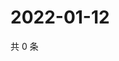 # 2022-01-12

共 0 条

<!-- BEGIN WEIBO -->
<!-- 最后更新时间 Wed Jan 12 2022 18:00:37 GMT+0800 (China Standard Time) -->

<!-- END WEIBO -->
